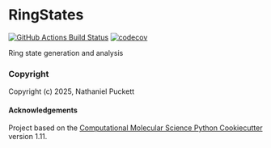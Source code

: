 RingStates
==============================
[//]: # (Badges)
[![GitHub Actions Build Status](https://github.com/REPLACE_WITH_OWNER_ACCOUNT/ringstates/workflows/CI/badge.svg)](https://github.com/REPLACE_WITH_OWNER_ACCOUNT/ringstates/actions?query=workflow%3ACI)
[![codecov](https://codecov.io/gh/REPLACE_WITH_OWNER_ACCOUNT/RingStates/branch/main/graph/badge.svg)](https://codecov.io/gh/REPLACE_WITH_OWNER_ACCOUNT/RingStates/branch/main)


Ring state generation and analysis

### Copyright

Copyright (c) 2025, Nathaniel Puckett


#### Acknowledgements
 
Project based on the 
[Computational Molecular Science Python Cookiecutter](https://github.com/molssi/cookiecutter-cms) version 1.11.
